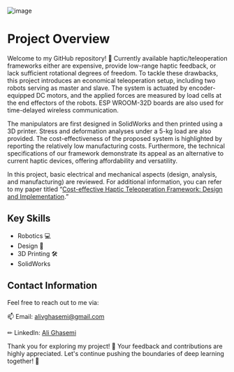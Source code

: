 ![image](https://github.com/user-attachments/assets/043d12a6-ef37-4521-91c5-ba355e41040f)

# Project Overview

Welcome to my GitHub repository! 🚀 Currently available haptic/teleoperation frameworks either are expensive, provide low-range haptic feedback, or lack sufficient rotational degrees of freedom. To tackle these drawbacks, this project introduces an economical teleoperation setup, including two robots serving as master and slave. The system is actuated by encoder-equipped DC motors, and the applied forces are measured by load cells at the end effectors of the robots. ESP WROOM-32D boards are also used for time-delayed wireless communication. 

The manipulators are first designed in SolidWorks and then printed using a 3D printer. Stress and deformation analyses under a 5-kg load are also provided. The cost-effectiveness of the proposed system is highlighted by reporting the relatively low manufacturing costs. Furthermore, the technical specifications of our framework demonstrate its appeal as an alternative to current haptic devices, offering affordability and versatility.

In this project, basic electrical and mechanical aspects (design, analysis, and manufacturing) are reviewed. For additional information, you can refer to my paper titled “[Cost-effective Haptic Teleoperation Framework: Design and Implementation](https://www.researchgate.net/publication/377825397_Cost-effective_Haptic_Teleoperation_Framework_Design_and_Implementation).”

## Key Skills

- Robotics 💻
- Design 🧠
- 3D Printing 🛠️
- SolidWorks

## Contact Information

Feel free to reach out to me via:

📫 Email: [alivghasemi@gmail.com](mailto:alivghasemi@gmail.com)

✏ LinkedIn: [Ali Ghasemi](https://www.linkedin.com/in/alivghasemi/)

Thank you for exploring my project! 🙌 Your feedback and contributions are highly appreciated. Let's continue pushing the boundaries of deep learning together! 🚀
